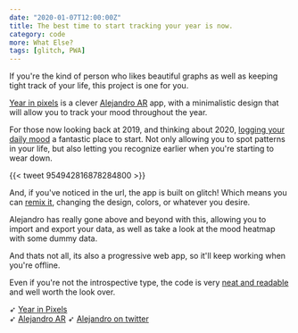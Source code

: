 ```yaml
---
date: "2020-01-07T12:00:00Z"
title: The best time to start tracking your year is now.
category: code
more: What Else?
tags: [glitch, PWA]
---
```


If you're the kind of person who likes beautiful graphs as well as keeping tight track of your life, this project is one for you.

[Year in pixels](https://year-in-pixels.glitch.me/) is a clever [Alejandro AR](https://kinduff.com/) app, with a minimalistic design that will allow you to track your mood throughout the year. 

For those now looking back at 2019, and thinking about 2020, [logging your daily mood](https://www.goodtherapy.org/blog/5-good-reasons-to-chart-your-mood-changes-1019155) a fantastic place to start. Not only allowing you to spot patterns in your life, but also letting you recognize earlier when you're starting to wear down.

{{< tweet 954942816878284800 >}}

And, if you've noticed in the url, the app is built on glitch! Which means you can [remix it](https://glitch.com/~year-in-pixels), changing the design, colors, or whatever you desire.

<!--more-->

Alejandro has really gone above and beyond with this, allowing you to import and export your data, as well as take a look at the mood heatmap with some dummy data.

And thats not all, its also a progressive web app, so it'll keep working when you're offline. 

Even if you're not the introspective type, the code is very [neat and readable](https://glitch.com/edit/#!/year-in-pixels) and well worth the look over. 

➶ [Year in Pixels](https://year-in-pixels.glitch.me/)  
➶ [Alejandro AR](https://kinduff.com/)
➶ [Alejandro on twitter](https://twitter.com/kinduff)
